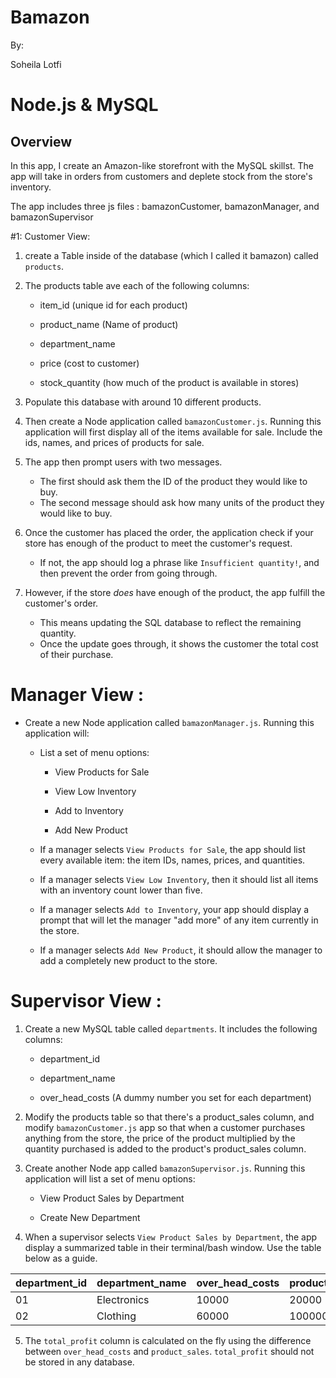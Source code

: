 # Bamazon

By:

Soheila Lotfi

# Node.js & MySQL

## Overview

In this app, I create an Amazon-like storefront with the MySQL skillst. The app will take in orders from customers and deplete stock from the store's inventory.

The app includes three js files : bamazonCustomer, bamazonManager, and  bamazonSupervisor


 #1: Customer View:


1. create a Table inside of the database (which I called it bamazon) called `products`.

2. The products table ave each of the following columns:

   * item_id (unique id for each product)

   * product_name (Name of product)

   * department_name

   * price (cost to customer)

   * stock_quantity (how much of the product is available in stores)

3. Populate this database with around 10 different products.
4. Then create a Node application called `bamazonCustomer.js`. Running this application will first display all of the items available for sale. Include the ids, names, and prices of products for sale.

5. The app then prompt users with two messages.

   * The first should ask them the ID of the product they would like to buy.
   * The second message should ask how many units of the product they would like to buy.

6. Once the customer has placed the order, the application  check if your store has enough of the product to meet the customer's request.

   * If not, the app should log a phrase like `Insufficient quantity!`, and then prevent the order from going through.

7. However, if the store _does_ have enough of the product, the app fulfill the customer's order.
   * This means updating the SQL database to reflect the remaining quantity.
   * Once the update goes through, it shows the customer the total cost of their purchase.

 # Manager View :

* Create a new Node application called `bamazonManager.js`. Running this application will:

  * List a set of menu options:

    * View Products for Sale
    
    * View Low Inventory
    
    * Add to Inventory
    
    * Add New Product

  * If a manager selects `View Products for Sale`, the app should list every available item: the item IDs, names, prices, and quantities.

  * If a manager selects `View Low Inventory`, then it should list all items with an inventory count lower than five.

  * If a manager selects `Add to Inventory`, your app should display a prompt that will let the manager "add more" of any item currently in the store.

  * If a manager selects `Add New Product`, it should allow the manager to add a completely new product to the store.

# Supervisor View :

1. Create a new MySQL table called `departments`. It includes the following columns:

   * department_id

   * department_name

   * over_head_costs (A dummy number you set for each department)

2. Modify the products table so that there's a product_sales column, and modify  `bamazonCustomer.js` app so that when a customer purchases anything from the store, the price of the product multiplied by the quantity purchased is added to the product's product_sales column.


3. Create another Node app called `bamazonSupervisor.js`. Running this application will list a set of menu options:

   * View Product Sales by Department
   
   * Create New Department

4. When a supervisor selects `View Product Sales by Department`, the app  display a summarized table in their terminal/bash window. 
Use the table below as a guide.

| department_id | department_name | over_head_costs | product_sales | total_profit |
| ------------- | --------------- | --------------- | ------------- | ------------ |
| 01            | Electronics     | 10000           | 20000         | 10000        |
| 02            | Clothing        | 60000           | 100000        | 40000        |

5. The `total_profit` column is calculated on the fly using the difference between `over_head_costs` and `product_sales`. 
`total_profit` should not be stored in any database. 

